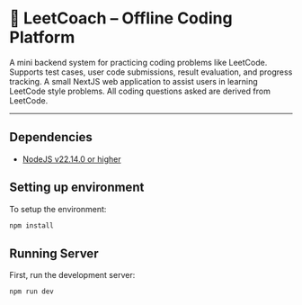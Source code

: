 # 🧠 LeetCoach – Offline Coding Platform


A mini backend system for practicing coding problems like LeetCode.
Supports test cases, user code submissions, result evaluation, and progress tracking.
A small NextJS web application to assist users in learning LeetCode style problems.
All coding questions asked are derived from LeetCode.

---

## Dependencies

- [NodeJS v22.14.0 or higher](https://nodejs.org/en)

## Setting up environment

To setup the environment:

```bash
npm install
```

## Running Server

First, run the development server:

```bash
npm run dev
```
